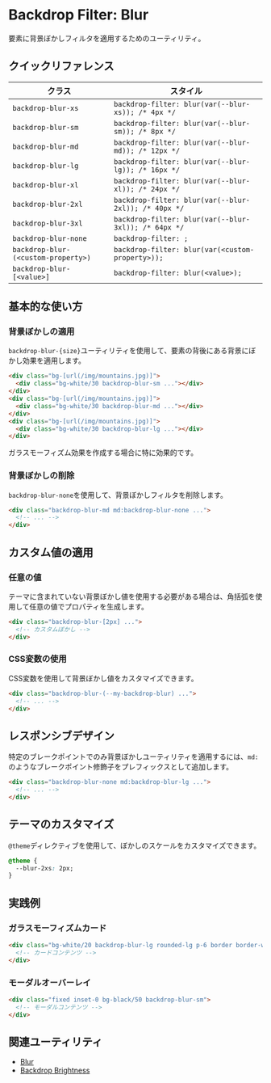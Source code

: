 # Backdrop Filter: Blur

要素に背景ぼかしフィルタを適用するためのユーティリティ。

## クイックリファレンス

| クラス | スタイル |
|--------|---------|
| `backdrop-blur-xs` | `backdrop-filter: blur(var(--blur-xs)); /* 4px */` |
| `backdrop-blur-sm` | `backdrop-filter: blur(var(--blur-sm)); /* 8px */` |
| `backdrop-blur-md` | `backdrop-filter: blur(var(--blur-md)); /* 12px */` |
| `backdrop-blur-lg` | `backdrop-filter: blur(var(--blur-lg)); /* 16px */` |
| `backdrop-blur-xl` | `backdrop-filter: blur(var(--blur-xl)); /* 24px */` |
| `backdrop-blur-2xl` | `backdrop-filter: blur(var(--blur-2xl)); /* 40px */` |
| `backdrop-blur-3xl` | `backdrop-filter: blur(var(--blur-3xl)); /* 64px */` |
| `backdrop-blur-none` | `backdrop-filter: ;` |
| `backdrop-blur-(<custom-property>)` | `backdrop-filter: blur(var(<custom-property>));` |
| `backdrop-blur-[<value>]` | `backdrop-filter: blur(<value>);` |

## 基本的な使い方

### 背景ぼかしの適用

`backdrop-blur-{size}`ユーティリティを使用して、要素の背後にある背景にぼかし効果を適用します。

```html
<div class="bg-[url(/img/mountains.jpg)]">
  <div class="bg-white/30 backdrop-blur-sm ..."></div>
</div>
<div class="bg-[url(/img/mountains.jpg)]">
  <div class="bg-white/30 backdrop-blur-md ..."></div>
</div>
<div class="bg-[url(/img/mountains.jpg)]">
  <div class="bg-white/30 backdrop-blur-lg ..."></div>
</div>
```

ガラスモーフィズム効果を作成する場合に特に効果的です。

### 背景ぼかしの削除

`backdrop-blur-none`を使用して、背景ぼかしフィルタを削除します。

```html
<div class="backdrop-blur-md md:backdrop-blur-none ...">
  <!-- ... -->
</div>
```

## カスタム値の適用

### 任意の値

テーマに含まれていない背景ぼかし値を使用する必要がある場合は、角括弧を使用して任意の値でプロパティを生成します。

```html
<div class="backdrop-blur-[2px] ...">
  <!-- カスタムぼかし -->
</div>
```

### CSS変数の使用

CSS変数を使用して背景ぼかし値をカスタマイズできます。

```html
<div class="backdrop-blur-(--my-backdrop-blur) ...">
  <!-- ... -->
</div>
```

## レスポンシブデザイン

特定のブレークポイントでのみ背景ぼかしユーティリティを適用するには、`md:`のようなブレークポイント修飾子をプレフィックスとして追加します。

```html
<div class="backdrop-blur-none md:backdrop-blur-lg ...">
  <!-- ... -->
</div>
```

## テーマのカスタマイズ

`@theme`ディレクティブを使用して、ぼかしのスケールをカスタマイズできます。

```css
@theme {
  --blur-2xs: 2px;
}
```

## 実践例

### ガラスモーフィズムカード

```html
<div class="bg-white/20 backdrop-blur-lg rounded-lg p-6 border border-white/30">
  <!-- カードコンテンツ -->
</div>
```

### モーダルオーバーレイ

```html
<div class="fixed inset-0 bg-black/50 backdrop-blur-sm">
  <!-- モーダルコンテンツ -->
</div>
```

## 関連ユーティリティ

- [Blur](/docs/blur)
- [Backdrop Brightness](/docs/backdrop-brightness)
